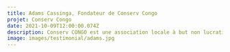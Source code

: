 ```yaml
---
title: Adams Cassinga, Fondateur de Conserv Congo
projet: Conserv Congo
date: 2021-10-09T12:00:00.074Z
description: Conserv CONGO est une association locale à but non lucratif qui se concentre sur la lutte contre le fléau du trafic d'espèces sauvages en RDC et dans la région de l'Afrique centrale.  Notre mission est de préserver la biodiversité du bassin du Congo.En plus de poursuivre les trafiquants et de les traduire en justice, nous Encourageons les communautés à s'impliquer dans l'agroforesterie comme une option au braconnage, mais aussi comme un outil pour créer la sécurité alimentaire. Nous sensibilisons les populations à l'importance d'appliquer une bonne éthique environnementale dans la lutte contre le changement climatique. En tant que seule organisation active en Afrique centrale à travailler sur le terrain contre le trafic d'animaux sauvages, nous avons enquêté sur plus de 3000 cas de trafic d'animaux sauvages, y compris le trafic transfrontalier et transfrontalier. Nous avons procédé, avec les autorités, à plus de 2000 arrestations de plus de 1500 trafiquants, dont plus de 800 ont été poursuivis. Au cours des neuf dernières années, nous avons sauvé de nombreux animaux vivants :209 grands singes, plus de 500 singes, crocodiles, tortues, perroquets gris africains, pangolins, serpents et oiseaux. Tous ces animaux sont placés dans divers sanctuaires, à travers le pays.
image: images/testimonial/adams.jpg
---
```

